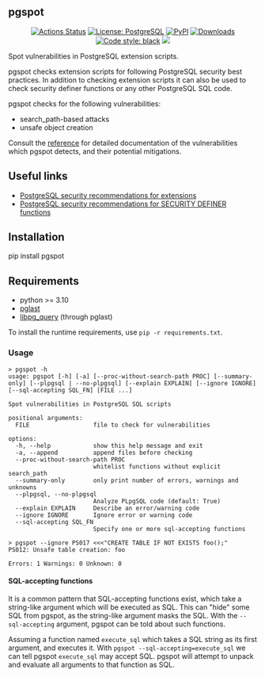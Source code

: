 ## pgspot
<p align="center">
  <a href="https://github.com/timescale/pgspot/actions"><img alt="Actions Status" src="https://github.com/timescale/pgspot/workflows/Test/badge.svg"></a>
  <a href="https://github.com/timescale/pgspot/blob/main/LICENSE"><img alt="License: PostgreSQL" src="https://img.shields.io/github/license/timescale/pgspot"></a>
  <a href="https://pypi.org/project/pgspot/"><img alt="PyPI" src="https://img.shields.io/pypi/v/pgspot"></a>
  <a href="https://pepy.tech/project/pgspot"><img alt="Downloads" src="https://pepy.tech/badge/pgspot"></a>
  <a href="https://github.com/psf/black"><img alt="Code style: black" src="https://img.shields.io/badge/code%20style-black-000000.svg"></a>
  <a href="https://www.bestpractices.dev/projects/8009"><img src="https://www.bestpractices.dev/projects/8009/badge"></a>
</p>

Spot vulnerabilities in PostgreSQL extension scripts.

pgspot checks extension scripts for following PostgreSQL security best
practices. In addition to checking extension scripts it can also be
used to check security definer functions or any other PostgreSQL SQL code.

pgspot checks for the following vulnerabilities:
- search_path-based attacks
- unsafe object creation

Consult the [reference] for detailed documentation of the vulnerabilities which
pgspot detects, and their potential mitigations.

[reference]: https://github.com/timescale/pgspot/blob/main/REFERENCE.md

## Useful links
- [PostgreSQL security recommendations for extensions](https://www.postgresql.org/docs/current/extend-extensions.html#EXTEND-EXTENSIONS-SECURITY)
- [PostgreSQL security recommendations for SECURITY DEFINER functions](https://www.postgresql.org/docs/current/sql-createfunction.html#SQL-CREATEFUNCTION-SECURITY)

## Installation

pip install pgspot

## Requirements

- python >= 3.10
- [pglast](https://github.com/lelit/pglast)
- [libpg_query](https://github.com/pganalyze/libpg_query) (through pglast)

To install the runtime requirements, use `pip -r requirements.txt`.


### Usage

```
> pgspot -h
usage: pgspot [-h] [-a] [--proc-without-search-path PROC] [--summary-only] [--plpgsql | --no-plpgsql] [--explain EXPLAIN] [--ignore IGNORE] [--sql-accepting SQL_FN] [FILE ...]

Spot vulnerabilities in PostgreSQL SQL scripts

positional arguments:
  FILE                  file to check for vulnerabilities

options:
  -h, --help            show this help message and exit
  -a, --append          append files before checking
  --proc-without-search-path PROC
                        whitelist functions without explicit search_path
  --summary-only        only print number of errors, warnings and unknowns
  --plpgsql, --no-plpgsql
                        Analyze PLpgSQL code (default: True)
  --explain EXPLAIN     Describe an error/warning code
  --ignore IGNORE       Ignore error or warning code
  --sql-accepting SQL_FN
                        Specify one or more sql-accepting functions
```

```
> pgspot --ignore PS017 <<<"CREATE TABLE IF NOT EXISTS foo();"
PS012: Unsafe table creation: foo

Errors: 1 Warnings: 0 Unknown: 0
```

#### SQL-accepting functions

It is a common pattern that SQL-accepting functions exist, which take a
string-like argument which will be executed as SQL. This can "hide" some SQL
from pgspot, as the string-like argument masks the SQL. With the
`--sql-accepting` argument, pgspot can be told about such functions.

Assuming a function named `execute_sql` which takes a SQL string as its first
argument, and executes it. With `pgspot --sql-accepting=execute_sql` we can
tell pgspot `execute_sql` may accept SQL. pgspot will attempt to unpack and
evaluate all arguments to that function as SQL.
